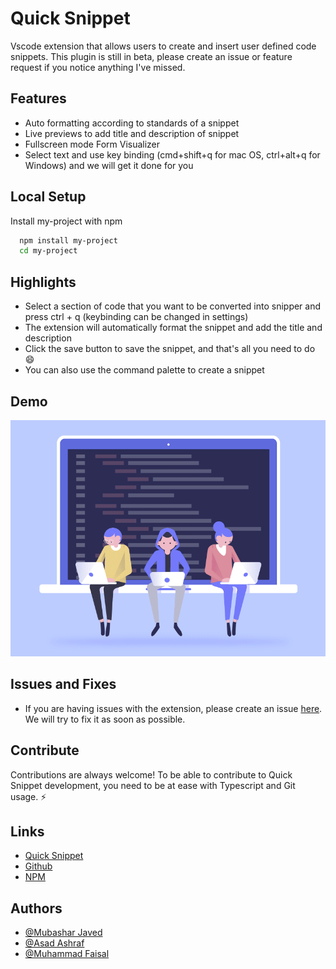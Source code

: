 # Quick Snippet

Vscode extension that allows users to create and insert user defined code snippets. This plugin is still in beta, please create an issue or feature request if you notice anything I've missed.

## Features

- Auto formatting according to standards of a snippet
- Live previews to add title and description of snippet
- Fullscreen mode Form Visualizer
- Select text and use key binding (cmd+shift+q for mac OS, ctrl+alt+q for Windows) and we will get it done for you

## Local Setup

Install my-project with npm

```bash
  npm install my-project
  cd my-project
```

## Highlights

- Select a section of code that you want to be converted into snipper and press ctrl + q (keybinding can be changed in settings)
- The extension will automatically format the snippet and add the title and description
- Click the save button to save the snippet, and that's all you need to do 😄
- You can also use the command palette to create a snippet

## Demo

![App Screenshot](./assets/media/demo/qs-demo.gif)

## Issues and Fixes

- If you are having issues with the extension, please create an issue [here](https://github.com/Mubashar-javed/quick-snippets/issues). We will try to fix it as soon as possible.

## Contribute

Contributions are always welcome!
To be able to contribute to Quick Snippet development, you need to be at ease with Typescript and Git usage. ⚡️

## Links

- [Quick Snippet](https://marketplace.visualstudio.com/items?itemName=MubasharJaved.quick-snippet)
- [Github](https://marketplace.visualstudio.com/items?itemName=MubasharJaved.quick-snippet)
- [NPM](https://www.npmjs.com/package/quick-snippet)

## Authors

- [@Mubashar Javed](https://www.github.com/Mubashar-javed)
- [@Asad Ashraf](https://github.com/Asad9988)
- [@Muhammad Faisal](https://github.com/Asad9988)
